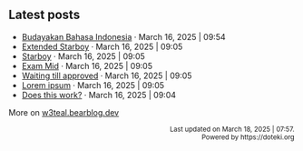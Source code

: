 ## Latest posts

<!-- blog start -->
- [Budayakan Bahasa Indonesia](https://w3teal.bearblog.dev/budayakan-bahasa-indonesia/) · March 16, 2025 | 09:54
- [Extended Starboy](https://w3teal.bearblog.dev/extended-starboy/) · March 16, 2025 | 09:05
- [Starboy](https://w3teal.bearblog.dev/starboy/) · March 16, 2025 | 09:05
- [Exam Mid](https://w3teal.bearblog.dev/exam-mid/) · March 16, 2025 | 09:05
- [Waiting till approved](https://w3teal.bearblog.dev/waiting-till-approved/) · March 16, 2025 | 09:05
- [Lorem ipsum](https://w3teal.bearblog.dev/lorem-ipsum/) · March 16, 2025 | 09:05
- [Does this work?](https://w3teal.bearblog.dev/test/) · March 16, 2025 | 09:04

More on [w3teal.bearblog.dev](https://w3teal.bearblog.dev/posts/)
<!-- blog end -->

<p align="right">
<sub>Last updated on <!-- last_updated start -->March 18, 2025 | 07:57.<!-- last_updated end --></sub> <br>
<sub>Powered by https://doteki.org</sub>
</p>

<!-- Powered by https://doteki.org -->
